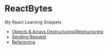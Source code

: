 # ReactBytes

My React Learning Snippets
  - [Objects & Arrays Destructuring/Restructuring](https://github.com/wireless90/ReactBytes/tree/main/Objects%20and%20Arrays)
  - [Sending Request](https://github.com/wireless90/ReactBytes/tree/main/Sending%20Request)
  - [Refactoring](https://github.com/wireless90/ReactBytes/tree/main/Refactoring)


